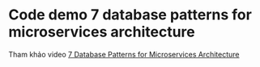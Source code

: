 # Code demo 7 database patterns for microservices architecture

Tham khảo video [7 Database Patterns for Microservices Architecture](https://youtu.be/a_XMsSNdUQA)